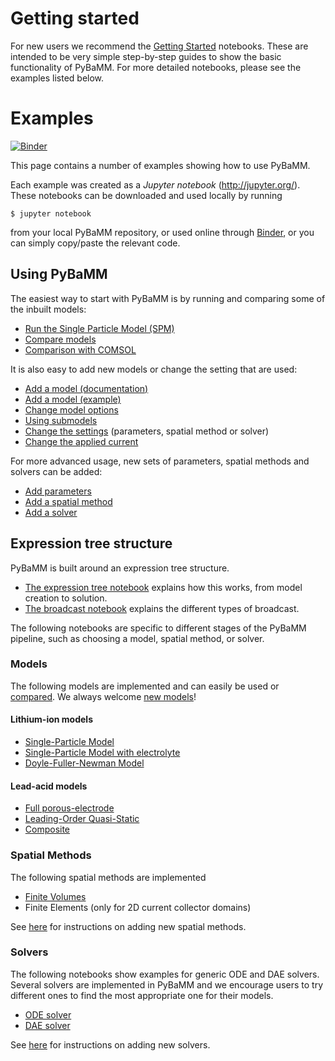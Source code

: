 # Getting started

For new users we recommend the [Getting Started](./Getting%20Started/) notebooks. These are intended to be very simple step-by-step guides to show the basic functionality of PyBaMM. For more detailed notebooks, please see the examples listed below.

# Examples

[![Binder](https://mybinder.org/badge_logo.svg)](https://mybinder.org/v2/gh/pybamm-team/PyBaMM/master)

This page contains a number of examples showing how to use PyBaMM.

Each example was created as a _Jupyter notebook_ (http://jupyter.org/).
These notebooks can be downloaded and used locally by running
```
$ jupyter notebook
```
from your local PyBaMM repository, or used online through [Binder](https://mybinder.org/v2/gh/pybamm-team/PyBaMM/master), or you can simply copy/paste the relevant code.

## Using PyBaMM

The easiest way to start with PyBaMM is by running and comparing some of the inbuilt models:
- [Run the Single Particle Model (SPM)](./models/SPM.ipynb)
- [Compare models](./models/lead-acid.ipynb)
- [Comparison with COMSOL](./compare-comsol-discharge-curve.ipynb)

It is also easy to add new models or change the setting that are used:
- [Add a model (documentation)](https://pybamm.readthedocs.io/en/latest/tutorials/add-model.html)
- [Add a model (example)](./create-model.ipynb)
- [Change model options](./using-model-options_thermal-example.ipynb)
- [Using submodels](./using-submodels.ipynb)
- [Change the settings](./change-settings.ipynb) (parameters, spatial method or solver)
- [Change the applied current](./change-input-current.ipynb)

For more advanced usage, new sets of parameters, spatial methods and solvers can be added:
- [Add parameters](https://pybamm.readthedocs.io/en/latest/tutorials/add-parameter-values.html)
- [Add a spatial method](https://pybamm.readthedocs.io/en/latest/tutorials/add-spatial-method.html)
- [Add a solver](https://pybamm.readthedocs.io/en/latest/tutorials/add-solver.html)



## Expression tree structure

PyBaMM is built around an expression tree structure.

- [The expression tree notebook](expression_tree/expression-tree.ipynb) explains how this works, from model creation to solution. 
- [The broadcast notebook](expression_tree/broadcasts.ipynb) explains the different types of broadcast. 

The following notebooks are specific to different stages of the PyBaMM pipeline, such as choosing a model, spatial method, or solver.

### Models

The following models are implemented and can easily be used or [compared](./models/lead-acid.ipynb). We always welcome [new models](https://pybamm.readthedocs.io/en/latest/tutorials/add-model.html)!

#### Lithium-ion models

- [Single-Particle Model](./models/SPM.ipynb)
- [Single-Particle Model with electrolyte](./models/SPMe.ipynb)
- [Doyle-Fuller-Newman Model](./models/DFN.ipynb)

#### Lead-acid models

- [Full porous-electrode](https://pybamm.readthedocs.io/en/latest/source/models/lead_acid/full.html)
- [Leading-Order Quasi-Static](https://pybamm.readthedocs.io/en/latest/source/models/lead_acid/loqs.html)
- [Composite](https://pybamm.readthedocs.io/en/latest/source/models/lead_acid/composite.html)

### Spatial Methods

The following spatial methods are implemented
- [Finite Volumes](./spatial_methods/finite-volumes.ipynb)
- Finite Elements (only for 2D current collector domains)

See [here](https://pybamm.readthedocs.io/en/latest/tutorials/add-spatial-method.html) for instructions on adding new spatial methods.

### Solvers

The following notebooks show examples for generic ODE and DAE solvers. Several solvers are implemented in PyBaMM and we encourage users to try different ones to find the most appropriate one for their models.

- [ODE solver](./solvers/ode-solver.ipynb)
- [DAE solver](./solvers/dae-solver.ipynb)

See [here](https://pybamm.readthedocs.io/en/latest/tutorials/add-solver.html) for instructions on adding new solvers.

